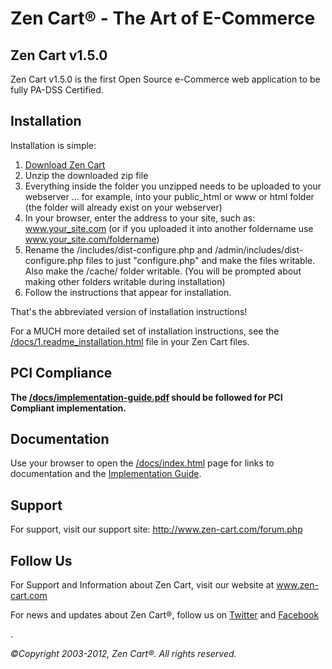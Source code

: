 Zen Cart&reg; - The Art of E-Commerce
===============

Zen Cart v1.5.0
---------------
Zen Cart v1.5.0 is the first Open Source e-Commerce web application to be fully PA-DSS Certified.


Installation
------------

Installation is simple:

1. [Download Zen Cart](http://sourceforge.net/projects/zencart/files)
2. Unzip the downloaded zip file 
3. Everything inside the folder you unzipped needs to be uploaded to your webserver … for example, into your public_html or www or html folder (the folder will already exist on your webserver)
4. In your browser, enter the address to your site, such as: www.your_site.com (or if you uploaded it into another foldername use www.your_site.com/foldername)
5. Rename the /includes/dist-configure.php and /admin/includes/dist-configure.php files to just "configure.php" and make the files writable.
Also make the /cache/ folder writable. (You will be prompted about making other folders writable during installation)
6. Follow the instructions that appear for installation. 

That's the abbreviated version of installation instructions!

For a MUCH more detailed set of installation instructions, see the [/docs/1.readme_installation.html](http://www.zen-cart.net/docs/1.readme_installation.html) file in your Zen Cart files.

PCI Compliance
--------------
__The [/docs/implementation-guide.pdf](http://www.zen-cart.net/docs/index.html) should be followed for PCI Compliant implementation.__

Documentation
-------------
Use your browser to open the [/docs/index.html](http://www.zen-cart.net/docs/index.html) page for links to documentation and the [Implementation Guide](http://www.zen-cart.net/docs/index.html).


Support
-------
For support, visit our support site: http://www.zen-cart.com/forum.php

Follow Us
---------
For Support and Information about Zen Cart, visit our website at www.zen-cart.com

For news and updates about Zen Cart&reg;, follow us on [Twitter](http://twitter.com/zencart) and [Facebook](http://facebook.com/zencart)


.

*&copy;Copyright 2003-2012, Zen Cart&reg;. All rights reserved.*
